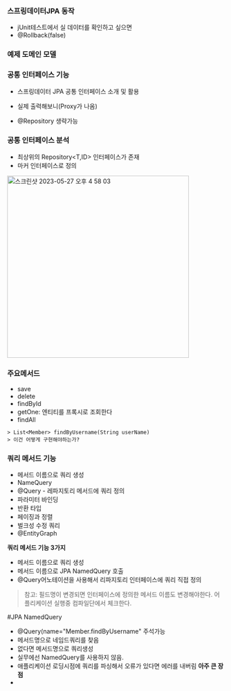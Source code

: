 ### 스프링데이터JPA 동작
- jUnit테스트에서 실 데이터를 확인하고 싶으면
- @Rollback(false) 

### 예제 도메인 모델



### 공통 인터페이스 기능
- 스프링데이터 JPA 공통 인터페이스 소개 및 활용

- 실제 출력해보니(Proxy가 나옴)
- @Repository 생략가능

### 공통 인터페이스 분석
- 최상위의 Repository<T,ID> 인터페이스가 존재
- 마커 인터페이스로 정의

<img width="420" alt="스크린샷 2023-05-27 오후 4 58 03" src="https://github.com/yonghyun123/backend-skills/assets/15208005/bc390bef-8e64-4c78-9ab0-9cefc90a9442">

### 주요메서드
- save
- delete
- findById
- getOne: 엔티티를 프록시로  조회한다
- findAll


```
> List<Member> findByUsername(String userName) 
> 이건 어떻게 구현해야하는가?
```


### 쿼리 메서드 기능
- 메서드 이름으로 쿼리 생성
- NameQuery
- @Query - 레파지토리 메서드에 쿼리 정의
- 파라미터 바인딩
- 반환 타입
- 페이징과 정렬
- 벌크성 수정 쿼리
- @EntityGraph

**쿼리 메서드 기능 3가지**

- 메서드 이름으로 쿼리 생성
- 메서드 이름으로 JPA NamedQuery 호출
- @Query어노테이션을 사용해서 리파지토리 인터페이스에 쿼리 직접 정의


> 참고: 필드명이 변경되면 인터페이스에 정의한 메서드 이름도 변경해야한다. 어플리케이션 실행중 컴파일단에서 체크한다.

#JPA NamedQuery

- @Query(name="Member.findByUsername" 주석가능 
- 메서드명으로 네임드쿼리를 찾음
- 없다면 메서드명으로 쿼리생성
- 실무에선 NamedQuery를 사용하지 않음.
- 애플리케이션 로딩시점에 쿼리를 파싱해서 오류가 있다면 에러를 내버림 **아주 큰 장점**
- 
